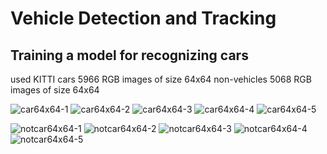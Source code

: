 # Vehicle Detection and Tracking





## Training a model for recognizing cars

used KITTI cars 5966 RGB images of size 64x64
non-vehicles 5068 RGB images of size 64x64

![car64x64-1](https://cloud.githubusercontent.com/assets/23193240/22543697/0a763e38-e932-11e6-859e-6767d16b2a6f.jpg)
![car64x64-2](https://cloud.githubusercontent.com/assets/23193240/22543698/0a8d830e-e932-11e6-9c46-fb242c1301d0.jpg)
![car64x64-3](https://cloud.githubusercontent.com/assets/23193240/22543699/0a94c9de-e932-11e6-819e-be601985963d.jpg)
![car64x64-4](https://cloud.githubusercontent.com/assets/23193240/22543700/0a959c74-e932-11e6-950f-0139c10eb307.jpg)
![car64x64-5](https://cloud.githubusercontent.com/assets/23193240/22543789/5dc50182-e932-11e6-98e7-15e9a6b55b81.jpg)


![notcar64x64-1](https://cloud.githubusercontent.com/assets/23193240/22543711/133bc4fc-e932-11e6-93e6-50b527f17432.jpg)
![notcar64x64-2](https://cloud.githubusercontent.com/assets/23193240/22543713/133f3f2e-e932-11e6-8b7e-887529ea55e3.jpg)
![notcar64x64-3](https://cloud.githubusercontent.com/assets/23193240/22543712/133db17c-e932-11e6-8737-c0a4c630509f.jpg)
![notcar64x64-4](https://cloud.githubusercontent.com/assets/23193240/22543714/133f54aa-e932-11e6-8dd0-370e2d227a79.jpg)
![notcar64x64-5](https://cloud.githubusercontent.com/assets/23193240/22543796/6819e67a-e932-11e6-8863-f57416bd8b7e.jpg)

